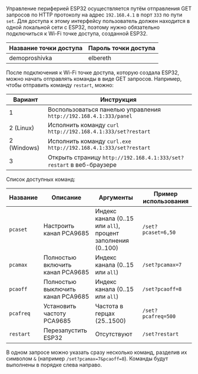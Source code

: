 Управление периферией ESP32 осуществляется путём отправления GET запросов по HTTP протоколу на адрес `192.168.4.1` в порт `333` по пути `set`. Для доступа к этому интерфейсу пользователь должен находится в одной локальной сети с ESP32, поэтому нужно обязательно подключиться к Wi-Fi точке доступа, созданной ESP32.

| Название точки доступа | Пароль точки доступа |
|------------------------|----------------------|
| demoproshivka          | elbereth             |

После подключения к Wi-Fi точке доступа, которую создала ESP32, можно начать отправлять команды в виде GET запросов. Например, чтобы отправить команду `restart`, можно:

| Вариант     | Инструкция                                                           |
|-------------|----------------------------------------------------------------------|
| 1           | Воспользоваться панелью управления `http://192.168.4.1:333/panel`    |
| 2 (Linux)   | Исполнить команду `curl http://192.168.4.1:333/set?restart`          |
| 2 (Windows) | Исполнить команду `curl.exe http://192.168.4.1:333/set?restart`      |
| 3           | Открыть страницу `http://192.168.4.1:333/set?restart` в веб-браузере |

Список доступных команд:

| Название  | Описание                          | Аргументы                                                    | Пример использования      |
|-----------|-----------------------------------|--------------------------------------------------------------|---------------------------|
| `pcaset`  | Настроить канал PCA9685           | Индекс канала (0..15 или `all`), процент заполнения (0..100) | `/set?pcaset=6,50`        |
| `pcamax`  | Полностью включить канал PCA9685  | Индекс канала (0..15 или `all`)                              | `/set?pcamax=7`           |
| `pcaoff`  | Полностью выключить канал PCA9685 | Индекс канала (0..15 или `all`)                              | `/set?pcaoff=8`           |
| `pcafreq` | Установить частоту PCA9685        | Частота в герцах (25..1500)                                  | `/set?pcafreq=500`        |
| `restart` | Перезапустить ESP32               | Отсутствуют                                                  | `/set?restart`            |

В одном запросе можно указать сразу несколько команд, разделив их символом `&` (например `/set?pcamax=7&pcaoff=8`). Команды будут выполнены в порядке слева направо.

